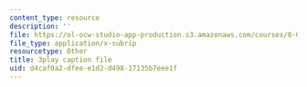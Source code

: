```yaml
---
content_type: resource
description: ''
file: https://ol-ocw-studio-app-production.s3.amazonaws.com/courses/8-01sc-classical-mechanics-fall-2016/d4caf0a2dfeee1d2d49817135b7eee1f_RX88J2e4W0M.srt
file_type: application/x-subrip
resourcetype: Other
title: 3play caption file
uid: d4caf0a2-dfee-e1d2-d498-17135b7eee1f
---
```

